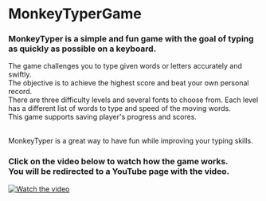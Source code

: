 # MonkeyTyperGame
### MonkeyTyper is a simple and fun game with the goal of typing as quickly as possible on a keyboard. 

The game challenges you to type given words or letters accurately and swiftly. </br> 
The objective is to achieve the highest score and beat your own personal record.  </br> 
There are three difficulty levels and several fonts to choose from. Each level has a different list of words to type and speed of the moving words.  </br>
This game supports saving player's progress and scores.  </br>  </br>

MonkeyTyper is a great way to have fun while improving your typing skills.

### Click on the video below to watch how the game works. </br> You will be redirected to a YouTube page with the video.

[![Watch the video](https://img.youtube.com/vi/zJt6EwDLMXI/maxresdefault.jpg)](https://youtu.be/zJt6EwDLMXI)
